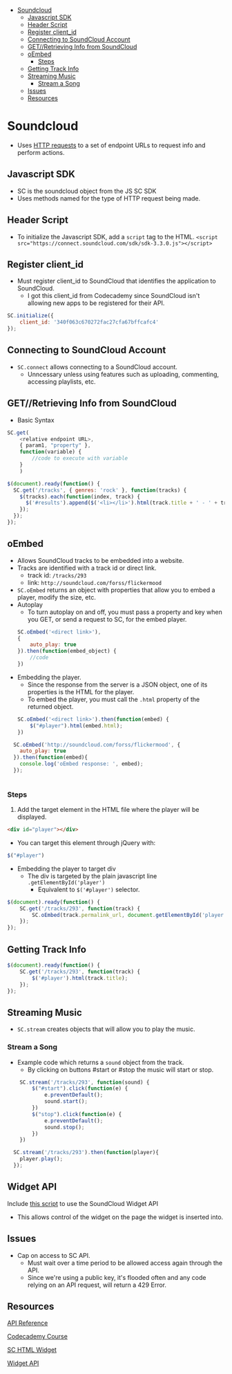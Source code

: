 <!-- TOC -->

- [Soundcloud](#soundcloud)
    - [Javascript SDK](#javascript-sdk)
    - [Header Script](#header-script)
    - [Register client_id](#register-client_id)
    - [Connecting to SoundCloud Account](#connecting-to-soundcloud-account)
    - [GET//Retrieving Info from SoundCloud](#getretrieving-info-from-soundcloud)
    - [oEmbed](#oembed)
        - [Steps](#steps)
    - [Getting Track Info](#getting-track-info)
    - [Streaming Music](#streaming-music)
        - [Stream a Song](#stream-a-song)
    - [Issues](#issues)
    - [Resources](#resources)

<!-- /TOC -->

# Soundcloud

* Uses [HTTP requests](web-dev.md#HTTP-Requests) to a set of endpoint URLs to request info and perform actions.

## Javascript SDK

* SC is the soundcloud object from the JS SC SDK
* Uses methods named for the type of HTTP request being made.

## Header Script
* To initialize the Javascript SDK, add a `script` tag to the HTML.
`<script src="https://connect.soundcloud.com/sdk/sdk-3.3.0.js"></script>`

## Register client_id
* Must register client_id to SoundCloud that identifies the application to SoundCloud.
  * I got this client_id from Codecademy since SoundCloud isn't allowing new apps to be registered for their API.
```js
SC.initialize({
    client_id: '340f063c670272fac27cfa67bffcafc4'
});
```

## Connecting to SoundCloud Account
* `SC.connect` allows connecting to a SoundCloud account.
  * Unncessary unless using features such as uploading, commenting, accessing playlists, etc.

## GET//Retrieving Info from SoundCloud
* Basic Syntax
```js
SC.get(
    <relative endpoint URL>,
    { param1, "property" },
    function(variable) {
        //code to execute with variable
    }
    )
```

```js
$(document).ready(function() {
  SC.get('/tracks', { genres: 'rock' }, function(tracks) {
    $(tracks).each(function(index, track) {
      $('#results').append($('<li></li>').html(track.title + ' - ' + track.genre));
    });
  });
});
```

## oEmbed

* Allows SoundCloud tracks to be embedded into a website.
* Tracks are identified with a track id or direct link.
    * track id: `/tracks/293`
    * link: `http://soundcloud.com/forss/flickermood`
* `SC.oEmbed` returns an object with properties that allow you to embed a player, modify the size, etc.
* Autoplay
    * To turn autoplay on and off, you must pass a property and key when you GET, or send a request to SC, for the embed player.
    ```js
    SC.oEmbed('<direct link>'), 
    {
        auto_play: true
    }).then(function(embed_object) {
        //code
    })
    ```
* Embedding the player.
    * Since the response from the server is a JSON object, one of its properties is the HTML for the player.
    * To embed the player, you must call the `.html` property of the returned object.
    ```js
    SC.oEmbed('<direct link>').then(function(embed) {
        $("#player").html(embed.html);
    })
    ```

```js
  SC.oEmbed('http://soundcloud.com/forss/flickermood', {
    auto_play: true
  }).then(function(embed){
    console.log('oEmbed response: ', embed);
  });
  
```


### Steps

1. Add the target element in the HTML file where the player will be displayed.
```html
<div id="player"></div>
```
* You can target this element through jQuery with:
```js
$("#player")
```
* Embedding the player to target div
  * The div is targeted by the plain javascript line `.getElementById('player')`
    * Equivalent to `$('#player')` selector.
```js
$(document).ready(function() {
    SC.get('/tracks/293', function(track) {
        SC.oEmbed(track.permalink_url, document.getElementById('player'));
    });
});
```

## Getting Track Info

```js
$(document).ready(function() {
    SC.get('/tracks/293', function(track) {
        $('#player').html(track.title);
    });
});
```

## Streaming Music
* `SC.stream` creates objects that will allow you to play the music.

### Stream a Song

* Example code which returns a `sound` object from the track.
  * By clicking on buttons #start or #stop the music will start or stop.
```js
    SC.stream('/tracks/293', function(sound) {
        $("#start").click(function(e) {
            e.preventDefault();
            sound.start();
        })
        $("stop").click(function(e) {
            e.preventDefault();
            sound.stop();        
        })
    })
```

```js
  SC.stream('/tracks/293').then(function(player){
    player.play();
  });
```

## Widget API

Include [this script](https://w.soundcloud.com/player/api.js) to use the SoundCloud Widget API
* This allows control of the widget on the page the widget is inserted into.

## Issues
* Cap on access to SC API.
    * Must wait over a time period to be allowed access again through the API.
    * Since we're using a public key, it's flooded often and any code relying on an API request, will return a 429 Error.

## Resources

[API Reference](https://developers.soundcloud.com/docs/api/sdks)

[Codecademy Course](https://www.codecademy.com/courses/javascript-intermediate-en-txGOj/0/1)

[SC HTML Widget](https://developers.soundcloud.com/blog/html5-widget-api)

[Widget API](https://developers.soundcloud.com/docs/api/html5-widget)